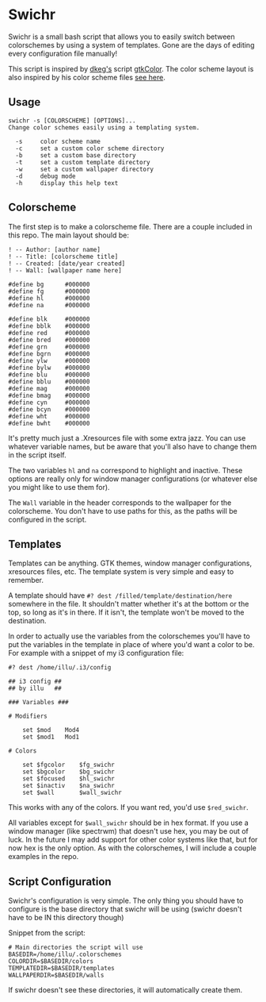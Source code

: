 Swichr
======

Swichr is a small bash script that allows you to easily switch between colorschemes by using a system of templates. Gone are the days of editing every configuration file manually!

This script is inspired by [dkeg's](https://github.com/dkeg) script [gtkColor](https://github.com/dkeg/inspin/blob/master/gtkColor). The color scheme layout is also inspired by his color scheme files [see here](https://github.com/dkeg/crayolo).


Usage
-----

```
swichr -s [COLORSCHEME] [OPTIONS]...
Change color schemes easily using a templating system.

  -s     color scheme name
  -c     set a custom color scheme directory
  -b     set a custom base directory
  -t     set a custom template directory
  -w     set a custom wallpaper directory
  -d     debug mode
  -h     display this help text
```


Colorscheme
-----------

The first step is to make a colorscheme file. There are a couple included in this repo. The main layout should be:

```
! -- Author: [author name]
! -- Title: [colorscheme title]
! -- Created: [date/year created]
! -- Wall: [wallpaper name here]

#define bg      #000000
#define fg      #000000
#define hl      #000000
#define na      #000000

#define blk     #000000
#define bblk    #000000
#define red     #000000
#define bred    #000000
#define grn     #000000
#define bgrn    #000000
#define ylw     #000000
#define bylw    #000000
#define blu     #000000
#define bblu    #000000
#define mag     #000000
#define bmag    #000000
#define cyn     #000000
#define bcyn    #000000
#define wht     #000000
#define bwht    #000000
```

It's pretty much just a .Xresources file with some extra jazz. You can use whatever variable names, but be aware that you'll also have to change them in the script itself.

The two variables `hl` and `na` correspond to highlight and inactive. These options are really only for window manager configurations (or whatever else you might like to use them for).

The `Wall` variable in the header corresponds to the wallpaper for the colorscheme. You don't have to use paths for this, as the paths will be configured in the script.


Templates
---------

Templates can be anything. GTK themes, window manager configurations, xresources files, etc. The template system is very simple and easy to remember.

A template should have `#? dest /filled/template/destination/here` somewhere in the file. It shouldn't matter whether it's at the bottom or the top, so long as it's in there. If it isn't, the template won't be moved to the destination.

In order to actually use the variables from the colorschemes you'll have to put the variables in the template in place of where you'd want a color to be. For example with a snippet of my i3 configuration file:

```
#? dest /home/illu/.i3/config

## i3 config ##
## by illu   ##

### Variables ###

# Modifiers

    set $mod    Mod4
    set $mod1   Mod1

# Colors

    set $fgcolor    $fg_swichr
    set $bgcolor    $bg_swichr
    set $focused    $hl_swichr
    set $inactiv    $na_swichr
    set $wall       $wall_swichr
```

This works with any of the colors. If you want red, you'd use `$red_swichr`.

All variables except for `$wall_swichr` should be in hex format. If you use a window manager (like spectrwm) that doesn't use hex, you may be out of luck. In the future I may add support for other color systems like that, but for now hex is the only option. As with the colorschemes, I will include a couple examples in the repo.

Script Configuration
--------------------

Swichr's configuration is very simple. The only thing you should have to configure is the base directory that swichr will be using (swichr doesn't have to be IN this directory though)

Snippet from the script:

```
# Main directories the script will use
BASEDIR=/home/illu/.colorschemes
COLORDIR=$BASEDIR/colors
TEMPLATEDIR=$BASEDIR/templates
WALLPAPERDIR=$BASEDIR/walls
```

If swichr doesn't see these directories, it will automatically create them.


